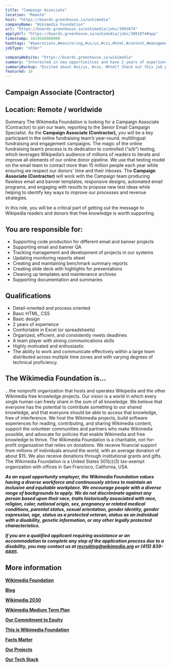 ```yaml
---
title: "Campaign Associate"
location: "Remote"
host: "https://boards.greenhouse.io/wikimedia"
companyName: "Wikimedia Foundation"
url: "https://boards.greenhouse.io/wikimedia/jobs/3091074"
applyUrl: "https://boards.greenhouse.io/wikimedia/jobs/3091074#app"
timestamp: 1619568000000
hashtags: "#operations,#monitoring,#ui/ux,#css,#html,#content,#management,#office,#finance"
jobType: "other"

companyWebsite: "https://boards.greenhouse.io/wikimedia"
summary: "Interested in new opportunities and have 2 years of experience? Wikimedia Foundation has a job opening for a Campaign Associate."
summaryBackup: "Excited about #ui/ux, #css, #html? Check out this job post!"
featured: 16
---
```


## Campaign Associate (Contractor)

## Location: Remote / worldwide

Summary The Wikimedia Foundation is looking for a Campaign Associate (Contractor) to join our team, reporting to the Senior Email Campaign Specialist. As the **Campaign Associate (Contractor),** you will be a key participant in the online fundraising team’s year-round, multilingual fundraising and engagement campaigns. The magic of the online fundraising team’s process is its dedication to controlled (“a/b”) testing, which leverages Wikipedia’s audience of millions of readers to iterate and improve all elements of our online donor pipeline. We use that testing model on the email team to contact more than 15 million people each year while ensuring we respect our donors' time and their inboxes. The **Campaign Associate (Contractor)** will work with the Campaign team producing flawless email and banner templates, responsive designs, automated email programs, and engaging with results to propose new test ideas while helping to identify key ways to improve our processes and revenue strategies.

In this role, you will be a critical part of getting out the message to Wikipedia readers and donors that free knowledge is worth supporting.

## You are responsible for:

*   Supporting code production for different email and banner projects
*   Supporting email and banner QA
*   Tracking management and development of projects in our systems
*   Updating monitoring reports sheet
*   Creating and maintaining benchmark summary reports
*   Creating slide deck with highlights for presentations
*   Cleaning up templates and maintenance archives
*   Supporting documentation and summaries 

## Qualifications

*   Detail-oriented and process oriented
*   Basic HTML, CSS 
*   Basic design
*   2 years of experience
*   Comfortable in Excel (or spreadsheets)
*   Organized, efficient, and consistently meets deadlines
*   A team player with strong communications skills
*   Highly motivated and enthusiastic
*   The ability to work and communicate effectively within a large team distributed across multiple time zones and with varying degrees of technical proficiency.

## The Wikimedia Foundation is... 

...the nonprofit organization that hosts and operates Wikipedia and the other Wikimedia free knowledge projects. Our vision is a world in which every single human can freely share in the sum of all knowledge. We believe that everyone has the potential to contribute something to our shared knowledge, and that everyone should be able to access that knowledge, free of interference. We host the Wikimedia projects, build software experiences for reading, contributing, and sharing Wikimedia content, support the volunteer communities and partners who make Wikimedia possible, and advocate for policies that enable Wikimedia and free knowledge to thrive. The Wikimedia Foundation is a charitable, not-for-profit organization that relies on donations. We receive financial support from millions of individuals around the world, with an average donation of about $15. We also receive donations through institutional grants and gifts. The Wikimedia Foundation is a United States 501(c)(3) tax-exempt organization with offices in San Francisco, California, USA.

**_As an equal opportunity employer, the Wikimedia Foundation values having a diverse workforce and continuously strives to maintain an inclusive and equitable workplace. We encourage people with a diverse range of backgrounds to apply. We do not discriminate against any person based upon their race, traits historically associated with race, religion, color, national origin, sex, pregnancy or related medical conditions, parental status, sexual orientation, gender identity, gender expression, age, status as a protected veteran, status as an individual with a disability, genetic information, or any other legally protected characteristics._**

**_If you are a qualified applicant requiring assistance or an accommodation to complete any step of the application process due to a disability, you may contact us at recruiting@wikimedia.org or (415) 839-6885._**

## More information

[**Wikimedia Foundation**](https://wikimediafoundation.org/)

[**Blog**](https://wikimediafoundation.org/news/)

[**Wikimedia 2030**](https://meta.wikimedia.org/wiki/Strategy/Wikimedia_movement/2017)

[**Wikimedia Medium Term Plan**](https://meta.wikimedia.org/wiki/Wikimedia_Foundation_Medium-term_plan_2019)

[**Our Commitment to Equity**](https://medium.com/freely-sharing-the-sum-of-all-knowledge/we-stand-for-racial-justice-49c31afbabca)

[**This is Wikimedia Foundation**](https://www.youtube.com/watch?v=OQzZI0l3IOw) 

[**Facts Matter**](https://www.youtube.com/watch?v=xQ4ba28-oGs)

[**Our Projects**](https://wikimediafoundation.org/wiki/Our_projects)

[**Our Tech Stack**](https://meta.wikimedia.org/wiki/Wikimedia_servers#System_architecture)
